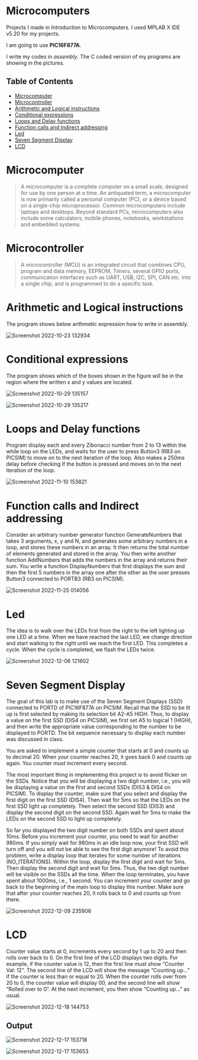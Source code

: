 # Microcomputers
Projects I made in Introduction to Microcomputers. I used MPLAB X IDE v5.20 for my projects.

I am going to use **PIC16F877A**.

I write my codes in *assembly*. The C coded version of my programs are showing in the pictures.

## Table of Contents

- [Microcomputer](#microcomputer)
- [Microcontroller](#microcontroller)
- [Arithmetic and Logical instructions](#arithmetic-and-logical-instructions)
- [Conditional expressions](#conditional-expressions)
- [Loops and Delay functions](#loops-and-delay-functions)
- [Function calls and Indirect addressing](#function-calls-and-indirect-addressing)
- [Led](#led)
- [Seven Segment Display](#seven-segment-display)
- [LCD](#lcd)


# Microcomputer
> A microcomputer is a complete computer on a small scale, designed for use by one person at a time. An antiquated term, a microcomputer is now primarily called a personal computer (PC), or a device based on a single-chip microprocessor. Common microcomputers include laptops and desktops. Beyond standard PCs, microcomputers also include some calculators, mobile phones, notebooks, workstations and embedded systems.

# Microcontroller
> A microcontroller (MCU) is an integrated circuit that combines CPU, program and data memory, EEPROM, Timers, several GPIO ports, communication interfaces such as UART, USB, I2C, SPI, CAN etc. into a single chip, and is programmed to do a specific task.


# Arithmetic and Logical instructions

The program shows below arithmetic expression how to write in assembly.

![Screenshot 2022-10-23 132934](https://user-images.githubusercontent.com/102357822/197387101-b85b6fdc-0fe2-48b4-b2d5-bbdb0364458b.png)


# Conditional expressions

The program shows which of the boxes shown in the figure will be in the region where the written x and y values are located.

![Screenshot 2022-10-29 135157](https://user-images.githubusercontent.com/102357822/198827363-ff7f8b6d-4ae9-48fe-a2f0-3a3dfd79fba6.png)

![Screenshot 2022-10-29 135217](https://user-images.githubusercontent.com/102357822/198827365-df3acbf9-7109-4f82-af9c-9dd9b3cafb60.png)


# Loops and Delay functions

Program display each and every Zibonacci number from 2 to 13 within the while loop on the LEDs, and waits for the user to press Button3 (RB3 on PICSIM) to move on to the next iteration of the loop. 
Also makes a 250ms delay before checking if the button is pressed and moves on to the next iteration of the loop.

![Screenshot 2022-11-10 153821](https://user-images.githubusercontent.com/102357822/201094028-4532e19b-734b-4564-9c78-83d1ba348d35.png)


# Function calls and Indirect addressing

Consider an arbitrary number generator function GenerateNumbers that takes 3 arguments, x, y and N, and generates some arbitrary numbers in a loop, and stores these numbers in an array.
It then returns the total number of elements generated and stored in the array. 
You then write another function AddNumbers that adds the numbers in the array and returns their sum.
You write a function DisplayNumbers that first displays the sum and then the first 5 numbers in the array one after the other as the user presses Button3 connected to PORTB3 (RB3 on PICSIM). 

![Screenshot 2022-11-25 014056](https://user-images.githubusercontent.com/102357822/203871179-9172e4eb-cdc8-45e8-a492-d68bdac4b80a.png)


# Led

The idea is to walk over the LEDs first from the right to the left lighting up one LED at a time. When we have reached the last LED, we change direction and start walking to the right until we reach the first LED. This completes a cycle. When the cycle is completed, we flash the LEDs twice.

![Screenshot 2022-12-06 121602](https://user-images.githubusercontent.com/102357822/205870407-8c2a0460-31d3-426a-a36e-cb32358879bf.png)

# Seven Segment Display


The goal of this lab is to make use of the Seven Segment Displays (SSD) connected to PORTD of PIC16F877A on PICSIM. Recall that the SSD to be lit up is first selected by making its selection bit A2-A5 HIGH. Thus, to display a value on the first SSD (DIS4 on PICSIM), we first set A5 to logical 1 (HIGH), and then write the appropriate value corresponding to the number to be displayed to PORTD. The bit sequence necessary to display each number was discussed in class.  

You are asked to implement a simple counter that starts at 0 and counts up to decimal 20. When your counter reaches 20, it goes back 0 and counts up again. You counter must increment every second.

The most important thing in implementing this project is to avoid flicker on the SSDs. Notice that you will be displaying a two digit number, i.e., you will be displaying a value on the first and second SSDs (DIS3 & DIS4 on PICSIM). To display the counter, make sure that you select and display the first digit on the first SSD (DIS4). Then wait for 5ms so that the LEDs on the first SSD light up completely. Then select the second SSD (DIS3) and display the second digit on the second SSD. Again wait for 5ms to make the LEDs on the second SSD to light up completely. 

So far you displayed the two digit number on both SSDs and spent about 10ms. Before you increment your counter, you need to wait for another 980ms. If you simply wait for 980ms in an idle loop now, your first SSD will turn off and you will not be able to see the first digit anymore! To avoid this problem, write a display loop that iterates for some number of iterations (NO_ITERATIONS). Within the loop, display the first digit and wait for 5ms. Then display the second digit and wait for 5ms. Thus, the two digit number will be visible on the SSDs all the time. When the loop terminates, you have spent about 1000ms, i.e., 1 second. You can increment your counter and go back to the beginning of the main loop to display this number. Make sure that after your counter reaches 20, it rolls back to 0 and counts up from there.


![Screenshot 2022-12-09 235906](https://user-images.githubusercontent.com/102357822/206802259-4f93d59c-4432-47e0-a53b-493f5897c689.png)


# LCD

Counter value starts at 0, increments every second by 1 up to 20 and then rolls over back to 0. On the first line of the LCD displays two digits. For example, if the counter value is 12, then the first line must show “Counter Val: 12”. The second line of the LCD will show the message “Counting up…” if the counter is less than or equal to 20. When the counter rolls over from 20 to 0, the counter value will display 00, and the second line will show “Rolled over to 0”. At the next increment, you then show “Counting up…” as usual.

![Screenshot 2022-12-18 144753](https://user-images.githubusercontent.com/102357822/208296669-1c80e477-f948-41d8-a86c-51149bbae837.png)

## Output

![Screenshot 2022-12-17 153718](https://user-images.githubusercontent.com/102357822/208296332-1ee9a359-c2f5-4666-8dbf-1d676b9dd1d0.png)

![Screenshot 2022-12-17 153653](https://user-images.githubusercontent.com/102357822/208296328-6e4e488b-eaf3-4aa4-bce8-6b7ee695102d.png)


